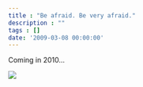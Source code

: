 ```yaml
---
title : "Be afraid. Be very afraid."
description : ""
tags : []
date: '2009-03-08 00:00:00'
---
```


Coming in 2010...

<img src="http://i24.photobucket.com/albums/c12/b33rman/gamedev/SS2/logo.jpg" />

<!--more-->